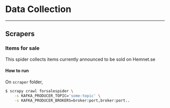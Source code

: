 # Data Collection
___
## Scrapers
### Items for sale
This spider collects items currently announced to be sold on Hemnet.se

#### How to run
On `scraper` folder,
```bash
$ scrapy crawl forsalespider \
	-s KAFKA_PRODUCER_TOPIC='some-topic' \
	-s KAFKA_PRODUCER_BROKERS=broker:port,broker:port..

```